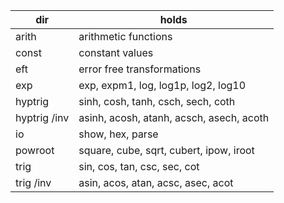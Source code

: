 
|dir| holds |
|---|-------|
|arith| arithmetic functions |
|const| constant values |
|eft | error free transformations |
|exp | exp, expm1, log, log1p, log2, log10 |
|hyptrig | sinh, cosh, tanh, csch, sech, coth |
|hyptrig /inv | asinh, acosh, atanh, acsch, asech, acoth |
|io | show, hex, parse |
|powroot| square, cube, sqrt, cubert, ipow, iroot|
|trig | sin, cos, tan, csc, sec, cot |
|trig /inv | asin, acos, atan, acsc, asec, acot |

